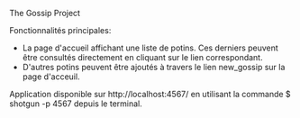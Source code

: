 The Gossip Project

Fonctionnalités principales:

- La page d'accueil affichant une liste de potins. Ces derniers peuvent être consultés directement en cliquant sur le lien correspondant.
- D'autres potins peuvent être ajoutés à travers le lien new_gossip sur la page d'acceuil.

Application disponible sur http://localhost:4567/ en utilisant la commande $ shotgun -p 4567 depuis le terminal. 